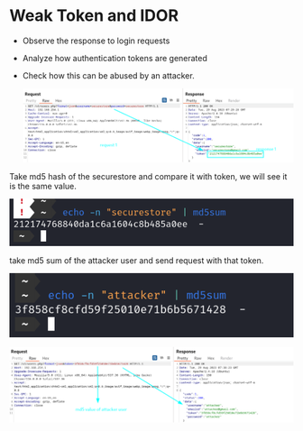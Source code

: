 # Weak Token and IDOR

- Observe the response to login requests
- Analyze how authentication tokens are generated
- Check how this can be abused by an attacker.

  ![Image](/img/request1.png)

Take md5 hash of the securestore and compare it with token, we will see it is the same value.

![Image](/img/md5sum.png)

take md5 sum of the attacker user and send request with that token.

![Image](/img/attacker_md5sum.png)

![Image](/img/attacker_login.png)
